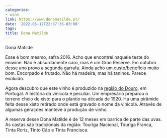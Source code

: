 ```yaml
---
categories:
- wine
link: https://www.donamatilde.pt/
date: '2022-05-12T22:37:35-03:00'
tags:
title: Dona Matilde
---
```


Dona Matilde

Esse é bom mesmo, safra 2016. Acho que encontrei naquele teste do eniwine. Não é absurdamente caro, mas é um Gran Reserve. Em outubro desse ano provo a segunda garrafa. Ainda acho um custo/benefício muito bom. Encorpado e frutado. Não há madeira, mas há taninos. Parece evoluído.

Agora descubro que este vinho é produzido na [região do Douro](https://goo.gl/maps/73Uw2FUKkYFcYGE47), em Portugal. A história da vinícola é peculiar. Um empresário preparou o terreno cheio de xisto para o plantio na década de 1920. Há uma pirâmide feita desse xisto retirado onde está gravado o nome da vinícola. Através de algumas gerações manteve a produção de vinho.

A reserva desse Dona Matilde é de 12 meses em barrica de parte das uvas. As castas são tradicionais da região: Touriga Nacional, Touriga Franca, Tinta Roriz, Tinto Cão e Tinta Francisca.
